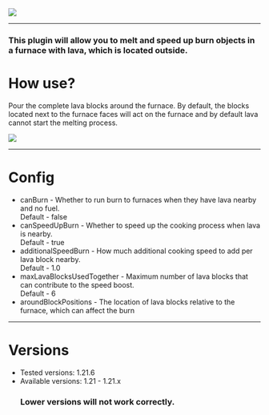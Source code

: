 <img src="https://hukm-files.ydns.eu/github/outsidelavafuel/title.png"/>

<hr align="center"></hr>

<h3>This plugin will allow you to melt and speed up burn objects in a furnace with lava, which is located outside.</h3>

<h1>How use?</h1>
<p>Pour the complete lava blocks around the furnace. By default, the blocks located next to the furnace faces will act on the furnace and by default lava cannot start the melting process.</p>

<img src="https://hukm-files.ydns.eu/github/outsidelavafuel/use.gif"/>

<hr align="center"></hr>

<h1>Config</h1>
<ul>
  <li>
    canBurn - Whether to run burn to furnaces when they have lava nearby and no fuel.<br>
    Default - false
  </li>
  <li>
    canSpeedUpBurn - Whether to speed up the cooking process when lava is nearby.<br>
    Default - true
  </li>
  <li>
    additionalSpeedBurn - How much additional cooking speed to add per lava block nearby.<br>
    Default - 1.0
  </li>
  <li>
    maxLavaBlocksUsedTogether - Maximum number of lava blocks that can contribute to the speed boost.<br>
    Default - 6
  </li>
  <li>
    aroundBlockPositions - The location of lava blocks relative to the furnace, which can affect the burn
  </li>
</ul>

<hr align="center"></hr>

<h1>Versions</h1>
<ul>
    <li>Tested versions: 1.21.6</li>
    <li>Available versions: 1.21 - 1.21.x</li>
    <h3>Lower versions will not work correctly.</h3>
</ul>


